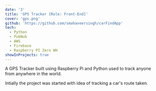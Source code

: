 ```yaml
---
date: '2'
title: 'GPS Tracker [Role: Front-End]'
cover: 'gps.png'
github: 'https://github.com/smahaveersingh/carFindApp'
tech:
  - Python
  - PubNub
  - AWS 
  - Firebase
  - Raspberry PI Zero WH
showInProjects: true
---
```


A GPS Tracker built using Raspberry Pi and Python used to track anyone from anywhere in the world.

Intially the project was started with idea of tracking a car's route taken.